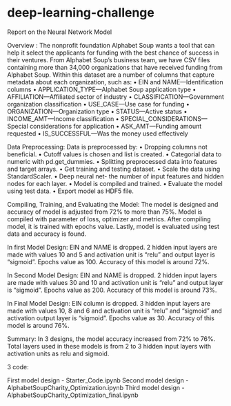 # deep-learning-challenge

Report on the Neural Network Model

Overview : The nonprofit foundation Alphabet Soup wants a tool that can help it select the applicants for funding with the best chance of success in their ventures. From Alphabet Soup’s business team, we have CSV files containing more than 34,000 organizations that have received funding from Alphabet Soup. Within this dataset are a number of columns that capture metadata about each organization, such as:
•	EIN and NAME—Identification columns
•	APPLICATION_TYPE—Alphabet Soup application type
•	AFFILIATION—Affiliated sector of industry
•	CLASSIFICATION—Government organization classification
•	USE_CASE—Use case for funding
•	ORGANIZATION—Organization type
•	STATUS—Active status
•	INCOME_AMT—Income classification
•	SPECIAL_CONSIDERATIONS—Special considerations for application
•	ASK_AMT—Funding amount requested
•	IS_SUCCESSFUL—Was the money used effectively

Data Preprocessing: Data is preprocessed by:
•	Dropping columns not beneficial.
•	Cutoff values is chosen and list is created.
•	Categorial data to numeric with pd.get_dummies.
•	Splitting preprocessed data into features and target arrays.
•	Get training and testing dataset.
•	Scale the data using StandardScaler.
•	Deep neural net- the number of input features and hidden nodes for each layer.
•	Model is compiled and trained.
•	Evaluate the model using test data.
•	Export model as HDF5 file.

Compiling, Training, and Evaluating the Model: The model is designed and accuracy of model is adjusted from 72% to more than 75%. Model is compiled with parameter of loss, optimizer and metrics. After compiling model, it is trained with epochs value. Lastly, model is evaluated using test data and accuracy is found.

In first Model Design:
	EIN and NAME is dropped. 2 hidden input layers are made with values 10 and 5 and activation unit is “relu” and output layer is “sigmoid”. Epochs value as 100. Accuracy of this model is around 72%.

In Second Model Design:
	EIN and NAME is dropped. 2 hidden input layers are made with values 30 and 10 and activation unit is “relu” and output layer is “sigmoid”. Epochs value as 200. Accuracy of this model is around 73%.

In Final Model Design:
	EIN column is dropped. 3 hidden input layers are made with values 10, 8 and 6 and activation unit is “relu” and “sigmoid” and activation output layer is “sigmoid”. Epochs value as 30. Accuracy of this model is around 76%.

Summary: In 3 designs, the model accuracy increased from 72% to 76%. Total layers used in these models is from 2 to 3 hidden input layers with activation units as relu and sigmoid. 

3 code:

First model design - Starter_Code.ipynb
Second model design - AlphabetSoupCharity_Optimization.ipynb
Third model design - AlphabetSoupCharity_Optimization_final.ipynb
